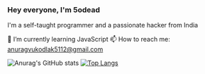 ###  Hey everyone, I'm 5odead
I'm a self-taught programmer and a passionate hacker from India

🌱 I’m currently learning JavaScript
📫 How to reach me: anuragvukodlak5112@gmail.com
<!--
**5odead/5odead** is a ✨ _special_ ✨ repository because its `README.md` (this file) appears on your GitHub profile.

Here are some ideas to get you started:

- 🔭 I’m currently working on ...
- 👯 I’m looking to collaborate on ...
- 🤔 I’m looking for help with ...
- 💬 Ask me about ...
- 😄 Pronouns: ...
- ⚡ Fun fact: ...
-->
![Anurag's GitHub stats](https://github-readme-stats.vercel.app/api?username=5odead&show_icons=true&theme=radical)
[![Top Langs](https://github-readme-stats.vercel.app/api/top-langs/?username=5odead)](https://github.com/anuraghazra/github-readme-stats)
